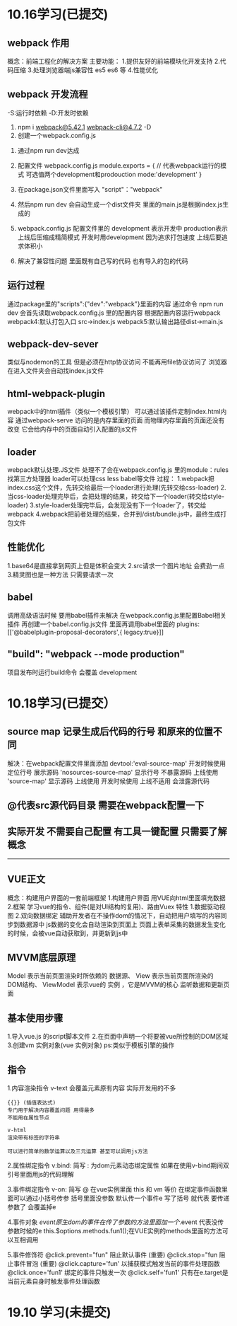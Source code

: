 
# 10.16学习(已提交)
## webpack 作用
概念：前端工程化的解决方案
主要功能：
1.提供友好的前端模块化开发支持
2.代码压缩
3.处理浏览器端js兼容性 es5 es6 等
4.性能优化

## webpack 开发流程
<!-- npm i jquery -S 代表要把版本号和名字加入 depence里 -->
-S:运行时依赖 -D:开发时依赖
1. npm i webpack@5.42.1 webpack-cli@4.7.2 -D
2. 创建一个webpack.config.js
<!-- // 使用node语法 向外导出webpack配置对象 -->
1. 通过npm run dev达成

2. 配置文件 webpack.config.js module.exports = {
    // 代表webpack运行的模式 可选值两个development和prodouction
    mode:'development'
}
3. 在package.json文件里面写入 "script"："webpack"
4. 然后npm run dev 会自动生成一个dist文件夹 里面的main.js是根据index.js生成的 
5. webpack.config.js 配置文件里的 development 表示开发中 production表示上线后压缩成精简模式  开发时用development 因为追求打包速度 上线后要追求体积小 
6. 解决了兼容性问题 里面既有自己写的代码 也有导入的包的代码

## 运行过程
通过package里的"scripts":{"dev":"webpack"}里面的内容
通过命令 npm run dev 会首先读取webpack.config.js 里的配置内容 根据配置内容运行webpack
webpack4:默认打包入口 src->index.js
webpack5:默认输出路径dist->main.js

## webpack-dev-sever
类似与nodemon的工具
但是必须在http协议访问 不能再用file协议访问了 浏览器在进入文件夹会自动找index.js文件
## html-webpack-plugin
webpack中的html插件（类似一个模板引擎）
可以通过该插件定制index.html内容
通过webpack-serve 访问的是内存里面的页面 而物理内存里面的页面还没有改变
它会给内存中的页面自动引入配置的js文件

## loader
webpack默认处理.JS文件 处理不了会在webpack.config.js 里的module：rules找第三方处理器
loader可以处理css less babel等文件
过程：
1.webpack把index.css这个文件，先转交给最后一个loader进行处理(先转交给css-loader)
2.当css-loader处理完毕后，会把处理的结果，转交给下一个loader(转交给style-loader)
3.style-loader处理完毕后，会发现没有下一个loader了，转交给webpack
4.webpack把前者处理的结果，合并到/dist/bundle.js中，最终生成打包文件

## 性能优化
1.base64是直接拿到网页上但是体积会变大 
2.src请求一个图片地址 会费劲一点 
3.精灵图也是一种方法 只需要请求一次

## babel
调用高级语法时候 要用babel插件来解决 在webpack.config.js里配置Babel相关插件
再创建一个babel.config.js文件 里面再调用babel里面的 
plugins:[['@babelplugin-proposal-decorators',{ legacy:true}]]

## "build": "webpack --mode production"
项目发布时运行build命令 会覆盖 development

# 10.18学习(已提交）

## source map 记录生成后代码的行号 和原来的位置不同
解决：在webpack配置文件里面添加
devtool:'eval-source-map' 开发时候使用 定位行号 展示源码
'nosources-source-map' 显示行号 不暴露源码 上线使用
'source-map' 显示源码 上线使用
开发时候使用 上线不适用 会泄露源代码

## @代表src源代码目录 需要在webpack配置一下

## 实际开发 不需要自己配置 有工具一键配置 只需要了解概念

----------------------------------------------------------------
## VUE正文
概念：构建用户界面的一套前端框架
1.构建用户界面
    用VUE向html里面填充数据
2.框架
    学习vue的指令、组件(是对UI结构的复用)、路由Vuex
特性
    1.数据驱动视图
    2.双向数据绑定 
        辅助开发者在不操作dom的情况下，自动把用户填写的内容同步到数据源中
        js数据的变化会自动渲染到页面上
        页面上表单采集的数据发生变化的时候，会被vue自动获取到，并更新到js中
## MVVM底层原理
Model 表示当前页面渲染时所依赖的 数据源、
View 表示当前页面所渲染的 DOM结构、
ViewModel 表示vue的 实例 ，它是MVVM的核心 监听数据和更新页面
## 基本使用步骤
1.导入vue.js 的script脚本文件
2.在页面中声明一个将要被vue所控制的DOM区域
3.创建vm 实例对象(vue 实例对象)
ps:类似于模板引擎的操作

## 指令
1.内容渲染指令
    v-text 
    会覆盖元素原有内容 实际开发用的不多

    {{}} (插值表达式) 
    专门用于解决内容覆盖问题 用得最多 
    不能用在属性节点

    v-html 
    渲染带有标签的字符串

    可以进行简单的数学运算以及三元运算 甚至可以调用js方法

2.属性绑定指令
    v:bind: 
    简写 : 
    为dom元素动态绑定属性 
    如果在使用v-bind期间双引号里面用js的代码理解

3.事件绑定指令
    v-on:
    简写 @
    在vue实例里面
        this 和 vm 等价
    在绑定事件函数里面可以通过小括号传参
    括号里面没参数 默认传一个事件e
    写了括号 就代表 要传递参数了 会覆盖掉e

4.事件对象
    $event 原生dom的事件
    在传了参数的方法里面 加一个$.event 代表没传参数时候的e
    this.$options.methods.fun1();在VUE实例的methods里面的方法可以互相调用

5.事件修饰符
    @click.prevent="fun" 阻止默认事件 (重要)
    @click.stop="fun 阻止事件冒泡 (重要)
    @click.capture='fun' 以捕获模式触发当前的事件处理函数
    @click.once='fun1' 绑定的事件只触发一次
    @click.self='fun1' 只有在e.target是当前元素自身时触发事件处理函数

# 19.10 学习(未提交)
